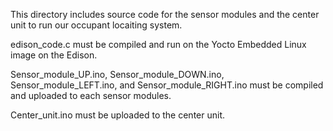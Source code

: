 This directory includes source code for the sensor modules and the center unit to run our occupant locaiting system.

edison_code.c must be compiled and run on the Yocto Embedded Linux image on the Edison.

Sensor_module_UP.ino, Sensor_module_DOWN.ino, Sensor_module_LEFT.ino, and Sensor_module_RIGHT.ino must be compiled and uploaded to each sensor modules.

Center_unit.ino must be uploaded to the center unit.
